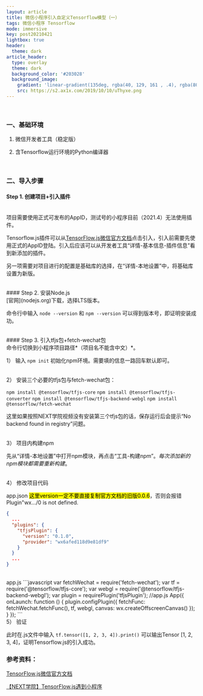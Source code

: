 ```yaml
---
layout: article
title: 微信小程序引入自定义Tensorflow模型（一）
tags: 微信小程序 Tensorflow
mode: immersive
key: post20210421
lightbox: true
header:
  theme: dark
article_header:
  type: overlay
  theme: dark
  background_color: '#203028'
  background_image: 
    gradient: 'linear-gradient(135deg, rgba(40, 129, 161 , .4), rgba(80, 171, 204, .4))'
    src: https://s2.ax1x.com/2019/10/10/uThyxe.png
---
```


<!--more-->

<br/>

### 一、基础环境

1. 微信开发者工具（稳定版）

2. 含Tensorflow运行环境的Python编译器

<br/>

### 二、导入步骤

#### Step 1. 创建项目+引入插件

<br/>
项目需要使用正式可发布的AppID，测试号的小程序目前（2021.4）无法使用插件。

Tensorflow.js插件可以从[TensorFlow.js微信官方文档](https://mp.weixin.qq.com/wxopen/plugindevdoc?appid=wx6afed118d9e81df9&token=692983652&lang=zh_CN)点击引入，引入前需要先使用正式的AppID登陆。引入后应该可以从开发者工具“详情-基本信息-插件信息”看到新添加的插件。

另一项需要对项目进行的配置是基础库的选择，在“详情-本地设置”中，将基础库设置为新版。

<br/>
#### Step 2. 安装Node.js

<br/>
[官网](nodejs.org)下载，选择LTS版本。

命令行中输入 `node --version` 和 `npm --version` 可以得到版本号，即证明安装成功。

<br/>
#### Step 3. 引入tfjs包+fetch-wechat包

<br/>
命令行切换到小程序项目路径*（项目名不能含中文）*。

1） 输入 `npm init` 初始化npm环境。需要填的信息一路回车默认即可。

<br/>
2） 安装三个必要的tfjs包与fetch-wechat包：

  `npm install @tensorflow/tfjs-core`
  `npm install @tensorflow/tfjs-converter`
  `npm install @tensorflow/tfjs-backend-webgl`
  `npm install @tensorflow/fetch-wechat`
  
   这里如果按照NEXT学院视频没有安装第三个tfjs包的话，保存运行后会提示“No backend found in registry”问题。
  
<br/>
3） 项目内构建npm

先从“详情-本地设置”中打开npm模块，再点击“工具-构建npm”。*每次添加新的npm模块都需要重新构建*。

<br/>
4） 修改项目代码

app.json <mark>这里version一定不要直接复制官方文档的旧版0.0.6</mark>，否则会报错Plugin"wx.../0 is not defined.
```json
{
  ...
  "plugins": {
    "tfjsPlugin": {
      "version": "0.1.0", 
      "provider": "wx6afed118d9e81df9"
    }
  }
  ...
}
```

<br/>
app.js
```javascript
var fetchWechat = require('fetch-wechat');
var tf = require('@tensorflow/tfjs-core');
var webgl = require('@tensorflow/tfjs-backend-webgl');
var plugin = requirePlugin('tfjsPlugin');
//app.js
App({
  onLaunch: function () {
    plugin.configPlugin({
      fetchFunc: fetchWechat.fetchFunc(),
      tf, webgl, canvas: wx.createOffscreenCanvas()
    });
  }
});
```

<br/>
5） 验证

此时在.js文件中输入 `tf.tensor([1, 2, 3, 4]).print()` 可以输出Tensor [1, 2, 3, 4]，证明Tensorflow.js的引入成功。





### 参考资料：

[TensorFlow.js微信官方文档](https://mp.weixin.qq.com/wxopen/plugindevdoc?appid=wx6afed118d9e81df9&token=692983652&lang=zh_CN)

[【NEXT学院】TensorFlow.js遇到小程序](https://ke.qq.com/course/428263)

<br/>

